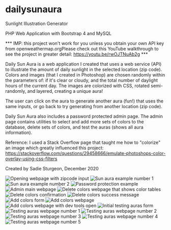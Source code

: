 # dailysunaura
Sunlight Illustration Generator

PHP Web Application with Bootstrap 4 and MySQL

*** IMP: this project won't work for you unless you obtain your own API key from openweathermap.orgPlease check out this YouTube walkthrough to see the project in greater detail: https://youtu.be/rwOJTNuAb2g ***

Daily Sun Aura is a web application I created that uses a web service (API) to illustrate the amount of daily sunlight in the selected location (zip code). Colors and images (that I created in Photoshop) are chosen randomly within the parameters of: if it's clear or cloudy, and the total number of daylight hours of the current day. The images are colorized with CSS, rotated semi-randomly, and layered, creating a unique aura!

The user can click on the aura to generate another aura (fun!) that uses the same inputs, or go back to try generating from another location (zip code).

Daily Sun Aura also includes a password protected admin page. The admin page contains utilities to select and add more sets of colors to the database, delete sets of colors, and test the auras (shows all aura information).

Reference: I used a Stack Overflow page that taught me how to "colorize" an image which greatly influenced this project: https://stackoverflow.com/questions/29458666/emulate-photoshops-color-overlay-using-css-filters

Created by Sadie Sturgeon, December 2020

<img src="readmeImages/index01.png" alt="Opening webpage with zipcode input">

<img src="readmeImages/index02.png" alt="Sun aura example number 1">

<img src="readmeImages/index03.png" alt="Sun aura example number 2">

<img src="readmeImages/security.png" alt="Password protection example">

<img src="readmeImages/admin.png" alt="Admin main webpage">

<img src="readmeImages/deletecolors.png" alt="Delete colors webpage that shows color tables">

<img src="readmeImages/deletecolors01.png" alt="Delete colors confirmation">

<img src="readmeImages/deletecolors02.png" alt="Delete colors success message">

<img src="readmeImages/addcolors.png" alt="Add colors form">

<img src="readmeImages/addcolors01.png" alt="Add colors webpage">

<img src="readmeImages/addcolors02.png" alt="Add colors webpage with dev tools open">

<img src="readmeImages/testing01.png" alt="Initial testing auras form">

<img src="readmeImages/testing02.png" alt="Testing auras webpage number 1">

<img src="readmeImages/testing03.png" alt="Testing auras webpage number 2">

<img src="readmeImages/testing04.png" alt="Testing auras webpage number 3">

<img src="readmeImages/testing05.png" alt="Testing auras webpage number 4">

<img src="readmeImages/testing06.png" alt="Testing auras webpage number 5">
